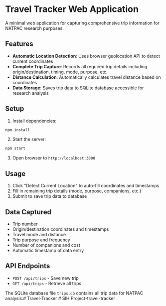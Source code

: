 # Travel Tracker Web Application

A minimal web application for capturing comprehensive trip information for NATPAC research purposes.

## Features

- **Automatic Location Detection**: Uses browser geolocation API to detect current coordinates
- **Complete Trip Capture**: Records all required trip details including origin/destination, timing, mode, purpose, etc.
- **Distance Calculation**: Automatically calculates travel distance based on coordinates
- **Data Storage**: Saves trip data to SQLite database accessible for research analysis

## Setup

1. Install dependencies:
```bash
npm install
```

2. Start the server:
```bash
npm start
```

3. Open browser to `http://localhost:3000`

## Usage

1. Click "Detect Current Location" to auto-fill coordinates and timestamps
2. Fill in remaining trip details (mode, purpose, companions, etc.)
3. Submit to save trip data to database

## Data Captured

- Trip number
- Origin/destination coordinates and timestamps
- Travel mode and distance
- Trip purpose and frequency
- Number of companions and cost
- Automatic timestamp of data entry

## API Endpoints

- `POST /api/trips` - Save new trip
- `GET /api/trips` - Retrieve all trips

The SQLite database file `trips.db` contains all trip data for NATPAC analysis.#   T r a v e l - T r a c k e r  
 #   S I H . P r o j e c t - t r a v e l - t r a c k e r  
 